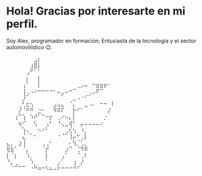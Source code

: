 # Hola! Gracias por interesarte en mi perfil.
Soy Alex, programador en formación; Entusiasta de la tecnología y el sector automovilístico 😉.

⠀⠀⠀⠀⠀⠀⠀⣠⡆⠀⠀⠀⠀⠀⠀⠀⠀⠀⠀⠀⠀⠀⠀⠀⠀⠀⠀⠀
⠀⠀⠀⠀⠀⠀⣰⣿⡇⠀⠀⠀⠀⠀⠀⠀⠀⠀⠀⠀⠀⠀⠀⠀⠀⠀⠀⠀
⠀⠀⠀⠀⠀⢠⠋⠁⠁⠀⠀⠀⠀⠀⠀⠀⠀⠀⠀⠀⠀⠀⠀⠀⠀⠀⠀⠀
⠀⠀⠀⠀⠀⡆⠀⠀⡇⠀⠀⠀⠀⠀⠀⠀⠀⠀⠀⠀⠀⠀⠀⠀⠀⠀⠀⠀
⠀⠀⠀⠀⢠⠁⠀⠀⡇⠀⠀⠀⠀⠀⠀⠀⠀⠀⢀⡠⠤⠀⠒⣶⣶⡶⠂⠀
⠀⠀⠀⠀⢸⢀⠠⠔⠒⠒⠒⠒⠂⠤⣀⠤⠒⠉⠀⠀⠀⢀⡠⠟⠉⠀⠀⠀
⠀⠀⠀⠀⡸⠁⠀⠀⠀⠀⠀⠀⠀⠀⠁⠀⠀⣀⠠⠐⠊⠁⠀⠀⠀⠀⠀⠀
⠀⠀⠀⢀⢃⣖⢢⠀⠀⠀⠀⠀⣠⢤⣄⠀⠈⡄⠀⠀⣀⠠⠄⠀⠒⠒⠀⠇
⠀⠀⠀⡜⠈⠛⠛⠀⣐⠂⠀⠀⠻⠿⠏⠀⠀⡗⠊⠁⠀⠀⠀⠀⠀⠀⡜⠀
⠀⠀⢰⠉⢱⠀⠱⠞⠁⠉⠒⡖⠀⢀⠔⠢⡄⡇⠀⠀⠀⠀⠀⠀⠀⡐⠀⠀
⠀⠀⠀⢶⠊⠀⠀⢣⠀⠀⢠⠃⠀⠘⢄⣀⢾⠃⠀⡤⠤⠤⠤⠤⠔⠀⠀⠀
⠀⠀⠀⠀⢱⢄⠀⠀⠢⠔⠃⠀⠀⠀⠀⢀⢎⢢⠀⠰⡀⠀⠀⠀⠀⠀⠀⠀
⠀⠀⠀⠀⣌⠀⠁⠂⠀⠀⠀⠀⠀⠐⠈⠁⢸⡤⠓⢀⡇⠀⠀⠀⠀⠀⠀⠀
⣄⡀⠀⣰⢸⠀⠀⠀⠀⢀⢀⠂⠀⠀⠀⠀⠄⢳⡈⢁⡀⠀⠀⠀⠀⠀⠀⠀
⢿⣷⠁⠀⠈⡄⠀⠀⠀⠈⡞⠀⠀⠀⠀⡰⠉⠀⢈⠻⠿⠀⠀⠀⠀⠀⠀⠀
⡇⠈⡆⠀⠀⠱⡀⠀⠀⠀⡇⠀⠀⠀⢠⠁⠀⠀⠈⢀⠇⠀⠀⠀⠀⠀⠀⠀
⠘⡄⢀⠀⠀⠀⠱⡀⠀⠀⠁⠀⠀⡠⠁⠀⠀⢰⠀⡜⠀⠀⠀⠀⠀⠀⠀⠀
⠀⠈⠉⠉⠉⠀⠐⠛⠶⠒⠣⠦⠤⠗⠒⠒⠒⠚⠊⠀⠀⠀⠀⠀⠀⠀⠀⠀

